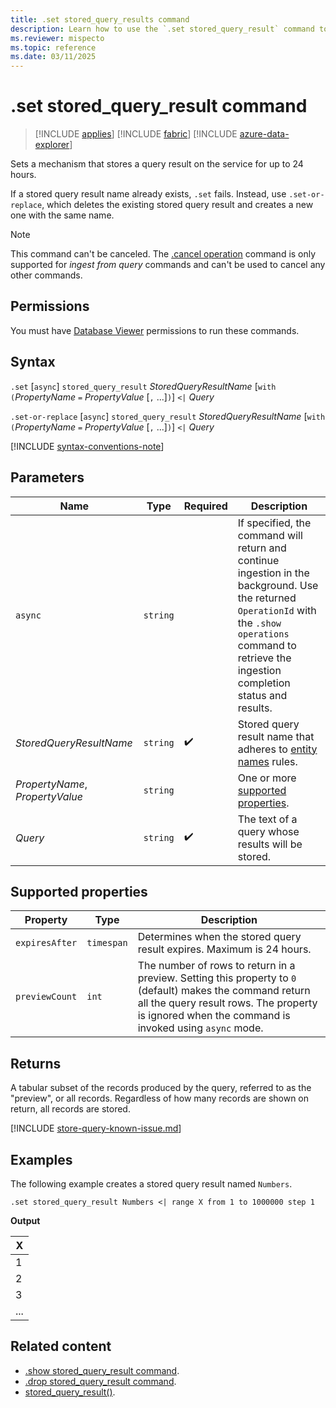 ```yaml
---
title: .set stored_query_results command
description: Learn how to use the `.set stored_query_result` command to create a stored query result to store the results of a query on the service for up to 24 hours.
ms.reviewer: mispecto
ms.topic: reference
ms.date: 03/11/2025
---
```


# .set stored_query_result command

> [!INCLUDE [applies](../includes/applies-to-version/applies.md)] [!INCLUDE [fabric](../includes/applies-to-version/fabric.md)] [!INCLUDE [azure-data-explorer](../includes/applies-to-version/azure-data-explorer.md)]

Sets a mechanism that stores a query result on the service for up to 24 hours.

If a stored query result name already exists, `.set` fails. Instead, use `.set-or-replace`, which deletes the existing stored query result and creates a new one with the same name.

> [!NOTE]
> This command can't be canceled. The [.cancel operation](cancel-operation-command.md) command is only supported for *ingest from query* commands and can't be used to cancel any other commands.

## Permissions

You must have [Database Viewer](../access-control/role-based-access-control.md) permissions to run these commands.

## Syntax

`.set` [`async`] `stored_query_result` *StoredQueryResultName* [`with` `(`*PropertyName* `=` *PropertyValue* [`,` ...]`)`] `<|` *Query*

`.set-or-replace` [`async`] `stored_query_result` *StoredQueryResultName* [`with` `(`*PropertyName* `=` *PropertyValue* [`,` ...]`)`] `<|` *Query*

[!INCLUDE [syntax-conventions-note](../includes/syntax-conventions-note.md)]

## Parameters

|Name|Type|Required|Description|
|--|--|--|--|
| `async` | `string` | | If specified, the command will return and continue ingestion in the background. Use the returned `OperationId` with the `.show operations` command to retrieve the ingestion completion status and results. |
| *StoredQueryResultName* | `string` |  :heavy_check_mark: | Stored query result name that adheres to [entity names](../query/schema-entities/entity-names.md) rules.|
| *PropertyName*, *PropertyValue* | `string` |  | One or more [supported properties](#supported-properties). |
| *Query* | `string` |  :heavy_check_mark: | The text of a query whose results will be stored.|

## Supported properties

| Property | Type | Description |
|--|--|--|
| `expiresAfter` | `timespan` | Determines when the stored query result expires. Maximum is 24 hours. |
| `previewCount` | `int` | The number of rows to return in a preview. Setting this property to `0` (default) makes the command return all the query result rows. The property is ignored when the command is invoked using `async` mode. |

## Returns

A tabular subset of the records produced by the query, referred to as the "preview", or all records. Regardless of how many records are shown on return, all records are stored.

[!INCLUDE [store-query-known-issue.md](../includes/store-query-character-limitation.md)]

## Examples

The following example creates a stored query result named `Numbers`.

```kusto
.set stored_query_result Numbers <| range X from 1 to 1000000 step 1
```

**Output** 

| X |
|---|
| 1 |
| 2 |
| 3 |
| ... |

## Related content

* [.show stored_query_result command](show-stored-query-result-command.md).
* [.drop stored_query_result command](drop-stored-query-result-command.md).
* [stored_query_result()](../query/stored-query-result-function.md).
